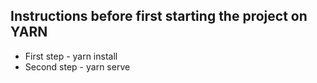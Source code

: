 ## Instructions before first starting the project on YARN

- First step - yarn install
- Second step - yarn serve
